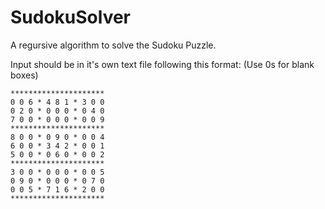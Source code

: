 # SudokuSolver

A regursive algorithm to solve the Sudoku Puzzle.

Input should be in it's own text file following this format:
(Use 0s for blank boxes)
```
*********************
0 0 6 * 4 8 1 * 3 0 0
0 2 0 * 0 0 0 * 0 4 0
7 0 0 * 0 0 0 * 0 0 9
*********************
8 0 0 * 0 9 0 * 0 0 4
6 0 0 * 3 4 2 * 0 0 1
5 0 0 * 0 6 0 * 0 0 2
*********************
3 0 0 * 0 0 0 * 0 0 5
0 9 0 * 0 0 0 * 0 7 0
0 0 5 * 7 1 6 * 2 0 0
*********************
```
